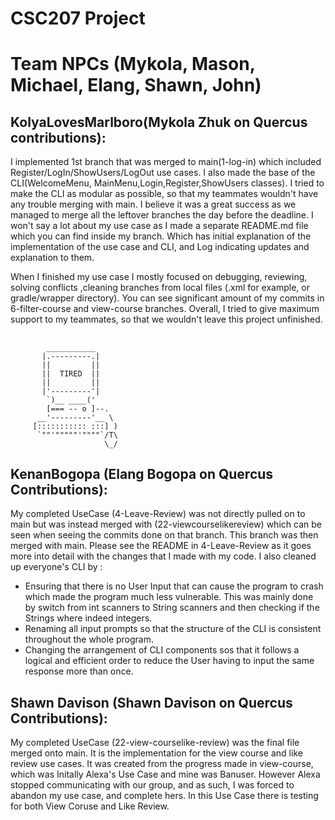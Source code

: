 # CSC207 Project 
# Team NPCs (Mykola, Mason, Michael, Elang, Shawn, John)


## KolyaLovesMarlboro(Mykola Zhuk on Quercus contributions):
I implemented 1st branch that was merged to main(1-log-in) which included Register/LogIn/ShowUsers/LogOut use cases.
I also made the base of the CLI(WelcomeMenu, MainMenu,Login,Register,ShowUsers classes). I tried to make the CLI as 
modular as possible, so that my teammates wouldn't have any trouble merging with main. I believe it was a great success
as we managed to merge all the leftover branches the day before the deadline. I won't say a lot about my use case as
I made a separate README.md file which you can find inside my branch. Which has initial explanation of the implementation
of the use case and CLI, and Log indicating updates and explanation to them.

When I finished my use case I mostly focused on debugging, reviewing, solving conflicts ,cleaning branches from local 
files (.xml for example, or gradle/wrapper directory). You can see  significant amount of my commits in 6-filter-course 
and view-course branches. Overall, I tried to give maximum support to my teammates, so that we wouldn't leave this 
project unfinished.

##

            ___________
           |.---------.|
           ||         ||
           ||  TIRED  ||
           ||         ||
           |'---------'|
            `)__ ____('
            [=== -- o ]--.
          __'---------'__ \
         [::::::::::: :::] )
          `""'"""""'""""`/T\
                         \_/


## KenanBogopa (Elang Bogopa on Quercus Contributions):
My completed UseCase (4-Leave-Review) was not directly pulled on to main but was instead merged with (22-viewcourselikereview) which can be seen when seeing the commits done on that branch.
This branch was then merged with main. Please see the README in 4-Leave-Review as it goes more into detail with the changes that I made with my code.
I also cleaned up everyone's CLI by :
- Ensuring that there is no User Input that can cause the program to crash which made the program much less vulnerable. This was mainly done by switch from int scanners to String scanners and then checking if the Strings where indeed integers.
- Renaming all input prompts so that the structure of the CLI is consistent throughout the whole program.
- Changing the arrangement of CLI components sos that it follows a logical and efficient order to reduce the User having to input the same response more than once.

## Shawn Davison (Shawn Davison on Quercus Contributions):
My completed UseCase (22-view-courselike-review) was the final file merged onto main. It is the implementation for the
view course and like review use cases. It was created from the progress made in view-course, which was Initally Alexa's Use Case and
mine was Banuser. However Alexa stopped communicating with our group, and as such, I was forced to abandon my use case, and
complete hers. In this Use Case there is testing for both View Coruse and Like Review. 